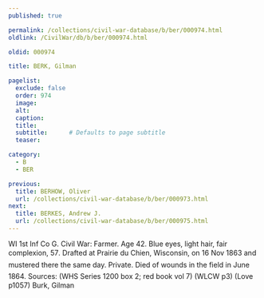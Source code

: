 ```yaml
---
published: true

permalink: /collections/civil-war-database/b/ber/000974.html
oldlink: /CivilWar/db/b/ber/000974.html

oldid: 000974

title: BERK, Gilman

pagelist:
  exclude: false
  order: 974
  image: 
  alt:
  caption:
  title:
  subtitle:      # Defaults to page subtitle
  teaser:

category: 
  - B 
  - BER

previous:
  title: BERHOW, Oliver
  url: /collections/civil-war-database/b/ber/000973.html  
next:
  title: BERKES, Andrew J.
  url: /collections/civil-war-database/b/ber/000975.html   
---
```

WI 1st Inf Co G. Civil War: Farmer. Age 42. Blue eyes, light hair, fair complexion, 5&#146;7&#148;. Drafted at Prairie du Chien, Wisconsin, on 16 Nov 1863 and mustered there the same day. Private. Died of wounds &#147;in the field&#148; in June 1864. Sources: (WHS Series 1200 box 2; red book vol 7) (WLCW p3) (Love p1057) &#147;Burk, Gilman&#148;